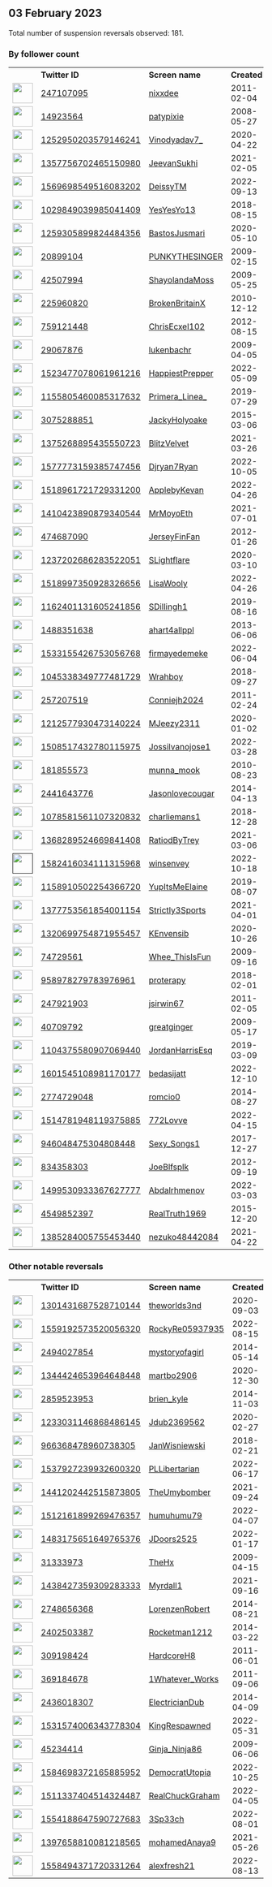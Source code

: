 
## 03 February 2023
Total number of suspension reversals observed: 181.

### By follower count
<table><tr><th></th><th align="left">Twitter ID</th><th align="left">Screen name</th>
<th align="left">Created</th><th align="left">Status</th><th align="left">Suspended</th><th align="left">Followers</th>
<tr><td><a href="https://pbs.twimg.com/profile_images/1657229910807830528/RXcDy2vG_normal.jpg"><img src="https://pbs.twimg.com/profile_images/1657229910807830528/RXcDy2vG_normal.jpg" width="40px" height="40px" align="center"/></a></td><td><a href="https://twitter.com/intent/user?user_id=247107095">247107095</a></td><td><a href="https://twitter.com/nixxdee">nixxdee</a></td><td>2011-02-04</td><td align="center"></td><td>2022-05-11</td><td>205235</td></tr>
<tr><td><a href="https://pbs.twimg.com/profile_images/1647460066893746176/GGBB8Yix_normal.jpg"><img src="https://pbs.twimg.com/profile_images/1647460066893746176/GGBB8Yix_normal.jpg" width="40px" height="40px" align="center"/></a></td><td><a href="https://twitter.com/intent/user?user_id=14923564">14923564</a></td><td><a href="https://twitter.com/patypixie">patypixie</a></td><td>2008-05-27</td><td align="center"></td><td>2023-01-28</td><td>77186</td></tr>
<tr><td><a href="https://pbs.twimg.com/profile_images/1661314207873372160/0M0KOLNm_normal.jpg"><img src="https://pbs.twimg.com/profile_images/1661314207873372160/0M0KOLNm_normal.jpg" width="40px" height="40px" align="center"/></a></td><td><a href="https://twitter.com/intent/user?user_id=1252950203579146241">1252950203579146241</a></td><td><a href="https://twitter.com/Vinodyadav7_">Vinodyadav7_</a></td><td>2020-04-22</td><td align="center"></td><td></td><td>57739</td></tr>
<tr><td><a href="https://pbs.twimg.com/profile_images/1441585341744521216/3uob9TUU_normal.jpg"><img src="https://pbs.twimg.com/profile_images/1441585341744521216/3uob9TUU_normal.jpg" width="40px" height="40px" align="center"/></a></td><td><a href="https://twitter.com/intent/user?user_id=1357756702465150980">1357756702465150980</a></td><td><a href="https://twitter.com/JeevanSukhi">JeevanSukhi</a></td><td>2021-02-05</td><td align="center"></td><td>2022-10-08</td><td>38630</td></tr>
<tr><td><a href="https://pbs.twimg.com/profile_images/1661935671131373568/IB-foKlJ_normal.jpg"><img src="https://pbs.twimg.com/profile_images/1661935671131373568/IB-foKlJ_normal.jpg" width="40px" height="40px" align="center"/></a></td><td><a href="https://twitter.com/intent/user?user_id=1569698549516083202">1569698549516083202</a></td><td><a href="https://twitter.com/DeissyTM">DeissyTM</a></td><td>2022-09-13</td><td align="center"></td><td>2023-01-25</td><td>30286</td></tr>
<tr><td><a href="https://pbs.twimg.com/profile_images/1408810998467743744/ERV6AQsU_normal.jpg"><img src="https://pbs.twimg.com/profile_images/1408810998467743744/ERV6AQsU_normal.jpg" width="40px" height="40px" align="center"/></a></td><td><a href="https://twitter.com/intent/user?user_id=1029849039985041409">1029849039985041409</a></td><td><a href="https://twitter.com/YesYesYo13">YesYesYo13</a></td><td>2018-08-15</td><td align="center"></td><td>2022-11-02</td><td>28716</td></tr>
<tr><td><a href="https://pbs.twimg.com/profile_images/1624968743590760449/5PC0kzRD_normal.jpg"><img src="https://pbs.twimg.com/profile_images/1624968743590760449/5PC0kzRD_normal.jpg" width="40px" height="40px" align="center"/></a></td><td><a href="https://twitter.com/intent/user?user_id=1259305899824484356">1259305899824484356</a></td><td><a href="https://twitter.com/BastosJusmari">BastosJusmari</a></td><td>2020-05-10</td><td align="center"></td><td>2022-06-19</td><td>21257</td></tr>
<tr><td><a href="https://pbs.twimg.com/profile_images/1661732033717043200/QVSyNJzZ_normal.jpg"><img src="https://pbs.twimg.com/profile_images/1661732033717043200/QVSyNJzZ_normal.jpg" width="40px" height="40px" align="center"/></a></td><td><a href="https://twitter.com/intent/user?user_id=20899104">20899104</a></td><td><a href="https://twitter.com/PUNKYTHESINGER">PUNKYTHESINGER</a></td><td>2009-02-15</td><td align="center"></td><td>2022-11-09</td><td>15095</td></tr>
<tr><td><a href="https://pbs.twimg.com/profile_images/1658964334146465799/pnp731T__normal.jpg"><img src="https://pbs.twimg.com/profile_images/1658964334146465799/pnp731T__normal.jpg" width="40px" height="40px" align="center"/></a></td><td><a href="https://twitter.com/intent/user?user_id=42507994">42507994</a></td><td><a href="https://twitter.com/ShayolandaMoss">ShayolandaMoss</a></td><td>2009-05-25</td><td align="center">🔒</td><td>2023-01-15</td><td>8857</td></tr>
<tr><td><a href="https://pbs.twimg.com/profile_images/1649141103440850971/zhAIyU6C_normal.jpg"><img src="https://pbs.twimg.com/profile_images/1649141103440850971/zhAIyU6C_normal.jpg" width="40px" height="40px" align="center"/></a></td><td><a href="https://twitter.com/intent/user?user_id=225960820">225960820</a></td><td><a href="https://twitter.com/BrokenBritainX">BrokenBritainX</a></td><td>2010-12-12</td><td align="center">🔒</td><td></td><td>7373</td></tr>
<tr><td><a href="https://pbs.twimg.com/profile_images/1661086263850483741/yC5kC4Q4_normal.jpg"><img src="https://pbs.twimg.com/profile_images/1661086263850483741/yC5kC4Q4_normal.jpg" width="40px" height="40px" align="center"/></a></td><td><a href="https://twitter.com/intent/user?user_id=759121448">759121448</a></td><td><a href="https://twitter.com/ChrisEcxel102">ChrisEcxel102</a></td><td>2012-08-15</td><td align="center"></td><td>2023-01-27</td><td>4516</td></tr>
<tr><td><a href="https://pbs.twimg.com/profile_images/139920263/lukenbachr1229460372_normal.jpg"><img src="https://pbs.twimg.com/profile_images/139920263/lukenbachr1229460372_normal.jpg" width="40px" height="40px" align="center"/></a></td><td><a href="https://twitter.com/intent/user?user_id=29067876">29067876</a></td><td><a href="https://twitter.com/lukenbachr">lukenbachr</a></td><td>2009-04-05</td><td align="center">🚫</td><td>2023-01-01</td><td>3733</td></tr>
<tr><td><a href="https://pbs.twimg.com/profile_images/1523510817110462464/Kc0A9utB_normal.jpg"><img src="https://pbs.twimg.com/profile_images/1523510817110462464/Kc0A9utB_normal.jpg" width="40px" height="40px" align="center"/></a></td><td><a href="https://twitter.com/intent/user?user_id=1523477078061961216">1523477078061961216</a></td><td><a href="https://twitter.com/HappiestPrepper">HappiestPrepper</a></td><td>2022-05-09</td><td align="center"></td><td>2023-01-21</td><td>3678</td></tr>
<tr><td><a href="https://pbs.twimg.com/profile_images/1199647702184796161/pBJwWEB4_normal.jpg"><img src="https://pbs.twimg.com/profile_images/1199647702184796161/pBJwWEB4_normal.jpg" width="40px" height="40px" align="center"/></a></td><td><a href="https://twitter.com/intent/user?user_id=1155805460085317632">1155805460085317632</a></td><td><a href="https://twitter.com/Primera_Linea_">Primera_Linea_</a></td><td>2019-07-29</td><td align="center"></td><td>2022-06-22</td><td>3644</td></tr>
<tr><td><a href="https://pbs.twimg.com/profile_images/903157643379912704/yzhKhl8Q_normal.jpg"><img src="https://pbs.twimg.com/profile_images/903157643379912704/yzhKhl8Q_normal.jpg" width="40px" height="40px" align="center"/></a></td><td><a href="https://twitter.com/intent/user?user_id=3075288851">3075288851</a></td><td><a href="https://twitter.com/JackyHolyoake">JackyHolyoake</a></td><td>2015-03-06</td><td align="center"></td><td></td><td>3539</td></tr>
<tr><td><a href="https://pbs.twimg.com/profile_images/1581220608503083008/B1x-Grpi_normal.jpg"><img src="https://pbs.twimg.com/profile_images/1581220608503083008/B1x-Grpi_normal.jpg" width="40px" height="40px" align="center"/></a></td><td><a href="https://twitter.com/intent/user?user_id=1375268895435550723">1375268895435550723</a></td><td><a href="https://twitter.com/BlitzVelvet">BlitzVelvet</a></td><td>2021-03-26</td><td align="center"></td><td>2023-01-12</td><td>3046</td></tr>
<tr><td><a href="https://pbs.twimg.com/profile_images/1586024621454684160/5Ea1eT2X_normal.jpg"><img src="https://pbs.twimg.com/profile_images/1586024621454684160/5Ea1eT2X_normal.jpg" width="40px" height="40px" align="center"/></a></td><td><a href="https://twitter.com/intent/user?user_id=1577773159385747456">1577773159385747456</a></td><td><a href="https://twitter.com/Djryan7Ryan">Djryan7Ryan</a></td><td>2022-10-05</td><td align="center"></td><td>2022-12-18</td><td>2911</td></tr>
<tr><td><a href="https://pbs.twimg.com/profile_images/1624158004764368903/iCLcuyG1_normal.jpg"><img src="https://pbs.twimg.com/profile_images/1624158004764368903/iCLcuyG1_normal.jpg" width="40px" height="40px" align="center"/></a></td><td><a href="https://twitter.com/intent/user?user_id=1518961721729331200">1518961721729331200</a></td><td><a href="https://twitter.com/ApplebyKevan">ApplebyKevan</a></td><td>2022-04-26</td><td align="center"></td><td>2022-12-25</td><td>2807</td></tr>
<tr><td><a href="https://pbs.twimg.com/profile_images/1662992539563982852/K-JpXcx4_normal.jpg"><img src="https://pbs.twimg.com/profile_images/1662992539563982852/K-JpXcx4_normal.jpg" width="40px" height="40px" align="center"/></a></td><td><a href="https://twitter.com/intent/user?user_id=1410423890879340544">1410423890879340544</a></td><td><a href="https://twitter.com/MrMoyoEth">MrMoyoEth</a></td><td>2021-07-01</td><td align="center"></td><td>2023-01-31</td><td>2726</td></tr>
<tr><td><a href="https://pbs.twimg.com/profile_images/1564314161345183746/CVoFHr9H_normal.jpg"><img src="https://pbs.twimg.com/profile_images/1564314161345183746/CVoFHr9H_normal.jpg" width="40px" height="40px" align="center"/></a></td><td><a href="https://twitter.com/intent/user?user_id=474687090">474687090</a></td><td><a href="https://twitter.com/JerseyFinFan">JerseyFinFan</a></td><td>2012-01-26</td><td align="center"></td><td>2022-12-07</td><td>2651</td></tr>
<tr><td><a href="https://pbs.twimg.com/profile_images/1659324768573685761/EwXTAY7x_normal.jpg"><img src="https://pbs.twimg.com/profile_images/1659324768573685761/EwXTAY7x_normal.jpg" width="40px" height="40px" align="center"/></a></td><td><a href="https://twitter.com/intent/user?user_id=1237202686283522051">1237202686283522051</a></td><td><a href="https://twitter.com/SLightflare">SLightflare</a></td><td>2020-03-10</td><td align="center"></td><td>2022-05-25</td><td>2619</td></tr>
<tr><td><a href="https://pbs.twimg.com/profile_images/1518998467003224068/LPHY0U1A_normal.jpg"><img src="https://pbs.twimg.com/profile_images/1518998467003224068/LPHY0U1A_normal.jpg" width="40px" height="40px" align="center"/></a></td><td><a href="https://twitter.com/intent/user?user_id=1518997350928326656">1518997350928326656</a></td><td><a href="https://twitter.com/LisaWooly">LisaWooly</a></td><td>2022-04-26</td><td align="center"></td><td>2023-01-14</td><td>2554</td></tr>
<tr><td><a href="https://pbs.twimg.com/profile_images/1205894737942724608/igTJizUR_normal.jpg"><img src="https://pbs.twimg.com/profile_images/1205894737942724608/igTJizUR_normal.jpg" width="40px" height="40px" align="center"/></a></td><td><a href="https://twitter.com/intent/user?user_id=1162401131605241856">1162401131605241856</a></td><td><a href="https://twitter.com/SDillingh1">SDillingh1</a></td><td>2019-08-16</td><td align="center"></td><td>2023-01-03</td><td>2341</td></tr>
<tr><td><a href="https://pbs.twimg.com/profile_images/1642472474272210944/r59eQlwQ_normal.jpg"><img src="https://pbs.twimg.com/profile_images/1642472474272210944/r59eQlwQ_normal.jpg" width="40px" height="40px" align="center"/></a></td><td><a href="https://twitter.com/intent/user?user_id=1488351638">1488351638</a></td><td><a href="https://twitter.com/ahart4allppl">ahart4allppl</a></td><td>2013-06-06</td><td align="center"></td><td></td><td>2300</td></tr>
<tr><td><a href="https://pbs.twimg.com/profile_images/1662023141387018240/GQNjcn-g_normal.jpg"><img src="https://pbs.twimg.com/profile_images/1662023141387018240/GQNjcn-g_normal.jpg" width="40px" height="40px" align="center"/></a></td><td><a href="https://twitter.com/intent/user?user_id=1533155426753056768">1533155426753056768</a></td><td><a href="https://twitter.com/firmayedemeke">firmayedemeke</a></td><td>2022-06-04</td><td align="center"></td><td>2023-01-13</td><td>2214</td></tr>
<tr><td><a href="https://pbs.twimg.com/profile_images/1658658087170088960/AukbHJ9W_normal.jpg"><img src="https://pbs.twimg.com/profile_images/1658658087170088960/AukbHJ9W_normal.jpg" width="40px" height="40px" align="center"/></a></td><td><a href="https://twitter.com/intent/user?user_id=1045338349777481729">1045338349777481729</a></td><td><a href="https://twitter.com/Wrahboy">Wrahboy</a></td><td>2018-09-27</td><td align="center">🔒</td><td></td><td>2003</td></tr>
<tr><td><a href="https://pbs.twimg.com/profile_images/1621543190372261890/QycJFTtK_normal.jpg"><img src="https://pbs.twimg.com/profile_images/1621543190372261890/QycJFTtK_normal.jpg" width="40px" height="40px" align="center"/></a></td><td><a href="https://twitter.com/intent/user?user_id=257207519">257207519</a></td><td><a href="https://twitter.com/Conniejh2024">Conniejh2024</a></td><td>2011-02-24</td><td align="center"></td><td></td><td>1979</td></tr>
<tr><td><a href="https://pbs.twimg.com/profile_images/1653925534236016642/teAqQ-n1_normal.jpg"><img src="https://pbs.twimg.com/profile_images/1653925534236016642/teAqQ-n1_normal.jpg" width="40px" height="40px" align="center"/></a></td><td><a href="https://twitter.com/intent/user?user_id=1212577930473140224">1212577930473140224</a></td><td><a href="https://twitter.com/MJeezy2311">MJeezy2311</a></td><td>2020-01-02</td><td align="center"></td><td>2023-01-16</td><td>1973</td></tr>
<tr><td><a href="https://pbs.twimg.com/profile_images/1641844623789129730/sI4YTj3G_normal.jpg"><img src="https://pbs.twimg.com/profile_images/1641844623789129730/sI4YTj3G_normal.jpg" width="40px" height="40px" align="center"/></a></td><td><a href="https://twitter.com/intent/user?user_id=1508517432780115975">1508517432780115975</a></td><td><a href="https://twitter.com/Jossilvanojose1">Jossilvanojose1</a></td><td>2022-03-28</td><td align="center"></td><td>2022-11-07</td><td>1967</td></tr>
<tr><td><a href="https://pbs.twimg.com/profile_images/1560024228182859777/RnQgniRI_normal.jpg"><img src="https://pbs.twimg.com/profile_images/1560024228182859777/RnQgniRI_normal.jpg" width="40px" height="40px" align="center"/></a></td><td><a href="https://twitter.com/intent/user?user_id=181855573">181855573</a></td><td><a href="https://twitter.com/munna_mook">munna_mook</a></td><td>2010-08-23</td><td align="center">👋</td><td>2023-01-19</td><td>1795</td></tr>
<tr><td><a href="https://pbs.twimg.com/profile_images/501487413248536577/cctMo0Kw_normal.jpeg"><img src="https://pbs.twimg.com/profile_images/501487413248536577/cctMo0Kw_normal.jpeg" width="40px" height="40px" align="center"/></a></td><td><a href="https://twitter.com/intent/user?user_id=2441643776">2441643776</a></td><td><a href="https://twitter.com/Jasonlovecougar">Jasonlovecougar</a></td><td>2014-04-13</td><td align="center"></td><td></td><td>1684</td></tr>
<tr><td><a href="https://pbs.twimg.com/profile_images/1622799516247130113/mGc0MByq_normal.jpg"><img src="https://pbs.twimg.com/profile_images/1622799516247130113/mGc0MByq_normal.jpg" width="40px" height="40px" align="center"/></a></td><td><a href="https://twitter.com/intent/user?user_id=1078581561107320832">1078581561107320832</a></td><td><a href="https://twitter.com/charliemans1">charliemans1</a></td><td>2018-12-28</td><td align="center"></td><td>2023-01-24</td><td>1676</td></tr>
<tr><td><a href="https://pbs.twimg.com/profile_images/1662712345305686017/kEHzUzY-_normal.jpg"><img src="https://pbs.twimg.com/profile_images/1662712345305686017/kEHzUzY-_normal.jpg" width="40px" height="40px" align="center"/></a></td><td><a href="https://twitter.com/intent/user?user_id=1368289524669841408">1368289524669841408</a></td><td><a href="https://twitter.com/RatiodByTrey">RatiodByTrey</a></td><td>2021-03-06</td><td align="center"></td><td></td><td>1668</td></tr>
<tr><td><a href=""><img src="" width="40px" height="40px" align="center"/></a></td><td><a href="https://twitter.com/intent/user?user_id=1582416034111315968">1582416034111315968</a></td><td><a href="https://twitter.com/winsenvey">winsenvey</a></td><td>2022-10-18</td><td align="center"></td><td>2023-01-23</td><td>1588</td></tr>
<tr><td><a href="https://pbs.twimg.com/profile_images/1546169417419132928/4J42MM0J_normal.jpg"><img src="https://pbs.twimg.com/profile_images/1546169417419132928/4J42MM0J_normal.jpg" width="40px" height="40px" align="center"/></a></td><td><a href="https://twitter.com/intent/user?user_id=1158910502254366720">1158910502254366720</a></td><td><a href="https://twitter.com/YupItsMeElaine">YupItsMeElaine</a></td><td>2019-08-07</td><td align="center"></td><td>2022-11-15</td><td>1582</td></tr>
<tr><td><a href="https://pbs.twimg.com/profile_images/1612117754122829829/mV4LW3pl_normal.jpg"><img src="https://pbs.twimg.com/profile_images/1612117754122829829/mV4LW3pl_normal.jpg" width="40px" height="40px" align="center"/></a></td><td><a href="https://twitter.com/intent/user?user_id=1377753561854001154">1377753561854001154</a></td><td><a href="https://twitter.com/Strictly3Sports">Strictly3Sports</a></td><td>2021-04-01</td><td align="center"></td><td>2023-01-12</td><td>1438</td></tr>
<tr><td><a href="https://pbs.twimg.com/profile_images/1602603776501850113/pkgTkv7H_normal.jpg"><img src="https://pbs.twimg.com/profile_images/1602603776501850113/pkgTkv7H_normal.jpg" width="40px" height="40px" align="center"/></a></td><td><a href="https://twitter.com/intent/user?user_id=1320699754871955457">1320699754871955457</a></td><td><a href="https://twitter.com/KEnvensib">KEnvensib</a></td><td>2020-10-26</td><td align="center"></td><td>2023-01-15</td><td>1436</td></tr>
<tr><td><a href="https://pbs.twimg.com/profile_images/1347752977206018048/tw2OGgDC_normal.jpg"><img src="https://pbs.twimg.com/profile_images/1347752977206018048/tw2OGgDC_normal.jpg" width="40px" height="40px" align="center"/></a></td><td><a href="https://twitter.com/intent/user?user_id=74729561">74729561</a></td><td><a href="https://twitter.com/Whee_ThisIsFun">Whee_ThisIsFun</a></td><td>2009-09-16</td><td align="center"></td><td></td><td>1316</td></tr>
<tr><td><a href="https://pbs.twimg.com/profile_images/1625058673272799233/5Kq4nXSE_normal.jpg"><img src="https://pbs.twimg.com/profile_images/1625058673272799233/5Kq4nXSE_normal.jpg" width="40px" height="40px" align="center"/></a></td><td><a href="https://twitter.com/intent/user?user_id=958978279783976961">958978279783976961</a></td><td><a href="https://twitter.com/proterapy">proterapy</a></td><td>2018-02-01</td><td align="center"></td><td>2022-12-12</td><td>1290</td></tr>
<tr><td><a href="https://pbs.twimg.com/profile_images/1637097171781668864/wIz983s8_normal.jpg"><img src="https://pbs.twimg.com/profile_images/1637097171781668864/wIz983s8_normal.jpg" width="40px" height="40px" align="center"/></a></td><td><a href="https://twitter.com/intent/user?user_id=247921903">247921903</a></td><td><a href="https://twitter.com/jsirwin67">jsirwin67</a></td><td>2011-02-05</td><td align="center"></td><td>2022-12-06</td><td>1271</td></tr>
<tr><td><a href="https://pbs.twimg.com/profile_images/1633529133295714306/TLd8W9cU_normal.jpg"><img src="https://pbs.twimg.com/profile_images/1633529133295714306/TLd8W9cU_normal.jpg" width="40px" height="40px" align="center"/></a></td><td><a href="https://twitter.com/intent/user?user_id=40709792">40709792</a></td><td><a href="https://twitter.com/greatginger">greatginger</a></td><td>2009-05-17</td><td align="center"></td><td>2022-11-17</td><td>1267</td></tr>
<tr><td><a href="https://pbs.twimg.com/profile_images/1147832258138525697/qfv5yyOE_normal.jpg"><img src="https://pbs.twimg.com/profile_images/1147832258138525697/qfv5yyOE_normal.jpg" width="40px" height="40px" align="center"/></a></td><td><a href="https://twitter.com/intent/user?user_id=1104375580907069440">1104375580907069440</a></td><td><a href="https://twitter.com/JordanHarrisEsq">JordanHarrisEsq</a></td><td>2019-03-09</td><td align="center"></td><td></td><td>1213</td></tr>
<tr><td><a href="https://pbs.twimg.com/profile_images/1642491077511847938/ycby9-Dv_normal.jpg"><img src="https://pbs.twimg.com/profile_images/1642491077511847938/ycby9-Dv_normal.jpg" width="40px" height="40px" align="center"/></a></td><td><a href="https://twitter.com/intent/user?user_id=1601545108981170177">1601545108981170177</a></td><td><a href="https://twitter.com/bedasijatt">bedasijatt</a></td><td>2022-12-10</td><td align="center">👋</td><td>2023-02-01</td><td>1199</td></tr>
<tr><td><a href="https://pbs.twimg.com/profile_images/1557041234002190337/igD--miI_normal.jpg"><img src="https://pbs.twimg.com/profile_images/1557041234002190337/igD--miI_normal.jpg" width="40px" height="40px" align="center"/></a></td><td><a href="https://twitter.com/intent/user?user_id=2774729048">2774729048</a></td><td><a href="https://twitter.com/romcio0">romcio0</a></td><td>2014-08-27</td><td align="center"></td><td>2022-08-20</td><td>1130</td></tr>
<tr><td><a href="https://pbs.twimg.com/profile_images/1658636033661992964/3G7eq68U_normal.jpg"><img src="https://pbs.twimg.com/profile_images/1658636033661992964/3G7eq68U_normal.jpg" width="40px" height="40px" align="center"/></a></td><td><a href="https://twitter.com/intent/user?user_id=1514781948119375885">1514781948119375885</a></td><td><a href="https://twitter.com/772Lovve">772Lovve</a></td><td>2022-04-15</td><td align="center"></td><td>2022-12-29</td><td>1129</td></tr>
<tr><td><a href="https://pbs.twimg.com/profile_images/1615028393375825941/mjuBGw27_normal.jpg"><img src="https://pbs.twimg.com/profile_images/1615028393375825941/mjuBGw27_normal.jpg" width="40px" height="40px" align="center"/></a></td><td><a href="https://twitter.com/intent/user?user_id=946048475304808448">946048475304808448</a></td><td><a href="https://twitter.com/Sexy_Songs1">Sexy_Songs1</a></td><td>2017-12-27</td><td align="center"></td><td>2023-01-28</td><td>1092</td></tr>
<tr><td><a href="https://pbs.twimg.com/profile_images/1362052564381028362/IJ9UN85v_normal.jpg"><img src="https://pbs.twimg.com/profile_images/1362052564381028362/IJ9UN85v_normal.jpg" width="40px" height="40px" align="center"/></a></td><td><a href="https://twitter.com/intent/user?user_id=834358303">834358303</a></td><td><a href="https://twitter.com/JoeBlfsplk">JoeBlfsplk</a></td><td>2012-09-19</td><td align="center"></td><td>2023-01-19</td><td>1068</td></tr>
<tr><td><a href="https://pbs.twimg.com/profile_images/1539214578004926464/eQEfvEtU_normal.jpg"><img src="https://pbs.twimg.com/profile_images/1539214578004926464/eQEfvEtU_normal.jpg" width="40px" height="40px" align="center"/></a></td><td><a href="https://twitter.com/intent/user?user_id=1499530933367627777">1499530933367627777</a></td><td><a href="https://twitter.com/Abdalrhmenov">Abdalrhmenov</a></td><td>2022-03-03</td><td align="center">👋</td><td>2022-12-26</td><td>1061</td></tr>
<tr><td><a href="https://pbs.twimg.com/profile_images/1630372855618699267/qVUdD2TA_normal.jpg"><img src="https://pbs.twimg.com/profile_images/1630372855618699267/qVUdD2TA_normal.jpg" width="40px" height="40px" align="center"/></a></td><td><a href="https://twitter.com/intent/user?user_id=4549852397">4549852397</a></td><td><a href="https://twitter.com/RealTruth1969">RealTruth1969</a></td><td>2015-12-20</td><td align="center"></td><td></td><td>1027</td></tr>
<tr><td><a href="https://pbs.twimg.com/profile_images/1514554730420539399/c3pTPA3U_normal.jpg"><img src="https://pbs.twimg.com/profile_images/1514554730420539399/c3pTPA3U_normal.jpg" width="40px" height="40px" align="center"/></a></td><td><a href="https://twitter.com/intent/user?user_id=1385284005755453440">1385284005755453440</a></td><td><a href="https://twitter.com/nezuko48442084">nezuko48442084</a></td><td>2021-04-22</td><td align="center"></td><td>2022-04-23</td><td>1026</td></tr>
</table>

### Other notable reversals
<table><tr><th></th><th align="left">Twitter ID</th><th align="left">Screen name</th>
<th align="left">Created</th><th align="left">Status</th><th align="left">Suspended</th><th align="left">Followers</th>
<tr><td><a href="https://pbs.twimg.com/profile_images/1626998183405420547/BktXN5Lh_normal.jpg"><img src="https://pbs.twimg.com/profile_images/1626998183405420547/BktXN5Lh_normal.jpg" width="40px" height="40px" align="center"/></a></td><td><a href="https://twitter.com/intent/user?user_id=1301431687528710144">1301431687528710144</a></td><td><a href="https://twitter.com/theworlds3nd">theworlds3nd</a></td><td>2020-09-03</td><td align="center"></td><td>2022-11-20</td><td>805</td></tr>
<tr><td><a href="https://pbs.twimg.com/profile_images/1646642689776001024/b0nJI1vb_normal.jpg"><img src="https://pbs.twimg.com/profile_images/1646642689776001024/b0nJI1vb_normal.jpg" width="40px" height="40px" align="center"/></a></td><td><a href="https://twitter.com/intent/user?user_id=1559192573520056320">1559192573520056320</a></td><td><a href="https://twitter.com/RockyRe05937935">RockyRe05937935</a></td><td>2022-08-15</td><td align="center"></td><td>2022-11-30</td><td>533</td></tr>
<tr><td><a href="https://pbs.twimg.com/profile_images/1449414138036371461/ITo23dQO_normal.jpg"><img src="https://pbs.twimg.com/profile_images/1449414138036371461/ITo23dQO_normal.jpg" width="40px" height="40px" align="center"/></a></td><td><a href="https://twitter.com/intent/user?user_id=2494027854">2494027854</a></td><td><a href="https://twitter.com/mystoryofagirl">mystoryofagirl</a></td><td>2014-05-14</td><td align="center"></td><td>2022-12-01</td><td>277</td></tr>
<tr><td><a href="https://pbs.twimg.com/profile_images/1524082414485749764/uSvtmd6p_normal.jpg"><img src="https://pbs.twimg.com/profile_images/1524082414485749764/uSvtmd6p_normal.jpg" width="40px" height="40px" align="center"/></a></td><td><a href="https://twitter.com/intent/user?user_id=1344424653964648448">1344424653964648448</a></td><td><a href="https://twitter.com/martbo2906">martbo2906</a></td><td>2020-12-30</td><td align="center">🚫</td><td>2022-12-26</td><td>702</td></tr>
<tr><td><a href="https://pbs.twimg.com/profile_images/529381703400562689/7cRClHNc_normal.jpeg"><img src="https://pbs.twimg.com/profile_images/529381703400562689/7cRClHNc_normal.jpeg" width="40px" height="40px" align="center"/></a></td><td><a href="https://twitter.com/intent/user?user_id=2859523953">2859523953</a></td><td><a href="https://twitter.com/brien_kyle">brien_kyle</a></td><td>2014-11-03</td><td align="center"></td><td>2022-12-30</td><td>190</td></tr>
<tr><td><a href="https://pbs.twimg.com/profile_images/1602828186458492929/ZrIvR3HM_normal.jpg"><img src="https://pbs.twimg.com/profile_images/1602828186458492929/ZrIvR3HM_normal.jpg" width="40px" height="40px" align="center"/></a></td><td><a href="https://twitter.com/intent/user?user_id=1233031146868486145">1233031146868486145</a></td><td><a href="https://twitter.com/Jdub2369562">Jdub2369562</a></td><td>2020-02-27</td><td align="center"></td><td>2023-01-13</td><td>73</td></tr>
<tr><td><a href="https://pbs.twimg.com/profile_images/1505031085327065091/eL0iIz-r_normal.jpg"><img src="https://pbs.twimg.com/profile_images/1505031085327065091/eL0iIz-r_normal.jpg" width="40px" height="40px" align="center"/></a></td><td><a href="https://twitter.com/intent/user?user_id=966368478960738305">966368478960738305</a></td><td><a href="https://twitter.com/JanWisniewski">JanWisniewski</a></td><td>2018-02-21</td><td align="center"></td><td>2023-01-19</td><td>416</td></tr>
<tr><td><a href="https://pbs.twimg.com/profile_images/1537927535865888768/pGTaS9IC_normal.jpg"><img src="https://pbs.twimg.com/profile_images/1537927535865888768/pGTaS9IC_normal.jpg" width="40px" height="40px" align="center"/></a></td><td><a href="https://twitter.com/intent/user?user_id=1537927239932600320">1537927239932600320</a></td><td><a href="https://twitter.com/PLLibertarian">PLLibertarian</a></td><td>2022-06-17</td><td align="center">🔒</td><td>2022-12-02</td><td>801</td></tr>
<tr><td><a href="https://pbs.twimg.com/profile_images/1652918667829542915/6_NXFIZ0_normal.jpg"><img src="https://pbs.twimg.com/profile_images/1652918667829542915/6_NXFIZ0_normal.jpg" width="40px" height="40px" align="center"/></a></td><td><a href="https://twitter.com/intent/user?user_id=1441202442515873805">1441202442515873805</a></td><td><a href="https://twitter.com/TheUmybomber">TheUmybomber</a></td><td>2021-09-24</td><td align="center"></td><td>2023-01-17</td><td>96</td></tr>
<tr><td><a href="https://pbs.twimg.com/profile_images/1580718137930031104/6w2x5JMY_normal.jpg"><img src="https://pbs.twimg.com/profile_images/1580718137930031104/6w2x5JMY_normal.jpg" width="40px" height="40px" align="center"/></a></td><td><a href="https://twitter.com/intent/user?user_id=1512161899269476357">1512161899269476357</a></td><td><a href="https://twitter.com/humuhumu79">humuhumu79</a></td><td>2022-04-07</td><td align="center"></td><td>2022-12-24</td><td>177</td></tr>
<tr><td><a href="https://pbs.twimg.com/profile_images/1483175749779697669/eWef2mtz_normal.jpg"><img src="https://pbs.twimg.com/profile_images/1483175749779697669/eWef2mtz_normal.jpg" width="40px" height="40px" align="center"/></a></td><td><a href="https://twitter.com/intent/user?user_id=1483175651649765376">1483175651649765376</a></td><td><a href="https://twitter.com/JDoors2525">JDoors2525</a></td><td>2022-01-17</td><td align="center"></td><td>2022-12-14</td><td>291</td></tr>
<tr><td><a href="https://pbs.twimg.com/profile_images/1518604877588418561/RNCl9nKx_normal.jpg"><img src="https://pbs.twimg.com/profile_images/1518604877588418561/RNCl9nKx_normal.jpg" width="40px" height="40px" align="center"/></a></td><td><a href="https://twitter.com/intent/user?user_id=31333973">31333973</a></td><td><a href="https://twitter.com/TheHx">TheHx</a></td><td>2009-04-15</td><td align="center"></td><td>2023-01-17</td><td>32</td></tr>
<tr><td><a href="https://pbs.twimg.com/profile_images/1621526798935916544/sjElCPlb_normal.jpg"><img src="https://pbs.twimg.com/profile_images/1621526798935916544/sjElCPlb_normal.jpg" width="40px" height="40px" align="center"/></a></td><td><a href="https://twitter.com/intent/user?user_id=1438427359309283333">1438427359309283333</a></td><td><a href="https://twitter.com/Myrdall1">Myrdall1</a></td><td>2021-09-16</td><td align="center"></td><td>2022-12-31</td><td>167</td></tr>
<tr><td><a href="https://pbs.twimg.com/profile_images/752275999547547648/mpxtO1uI_normal.jpg"><img src="https://pbs.twimg.com/profile_images/752275999547547648/mpxtO1uI_normal.jpg" width="40px" height="40px" align="center"/></a></td><td><a href="https://twitter.com/intent/user?user_id=2748656368">2748656368</a></td><td><a href="https://twitter.com/LorenzenRobert">LorenzenRobert</a></td><td>2014-08-21</td><td align="center"></td><td>2023-01-19</td><td>14</td></tr>
<tr><td><a href="https://pbs.twimg.com/profile_images/1586141310880473088/577NDH4t_normal.jpg"><img src="https://pbs.twimg.com/profile_images/1586141310880473088/577NDH4t_normal.jpg" width="40px" height="40px" align="center"/></a></td><td><a href="https://twitter.com/intent/user?user_id=2402503387">2402503387</a></td><td><a href="https://twitter.com/Rocketman1212">Rocketman1212</a></td><td>2014-03-22</td><td align="center"></td><td>2022-11-29</td><td>2</td></tr>
<tr><td><a href="https://pbs.twimg.com/profile_images/1398148220212105216/in7MczSD_normal.jpg"><img src="https://pbs.twimg.com/profile_images/1398148220212105216/in7MczSD_normal.jpg" width="40px" height="40px" align="center"/></a></td><td><a href="https://twitter.com/intent/user?user_id=309198424">309198424</a></td><td><a href="https://twitter.com/HardcoreH8">HardcoreH8</a></td><td>2011-06-01</td><td align="center">🔒</td><td>2022-12-16</td><td>164</td></tr>
<tr><td><a href="https://pbs.twimg.com/profile_images/1514103465836183553/o1FxxTY7_normal.jpg"><img src="https://pbs.twimg.com/profile_images/1514103465836183553/o1FxxTY7_normal.jpg" width="40px" height="40px" align="center"/></a></td><td><a href="https://twitter.com/intent/user?user_id=369184678">369184678</a></td><td><a href="https://twitter.com/1Whatever_Works">1Whatever_Works</a></td><td>2011-09-06</td><td align="center"></td><td>2022-11-09</td><td>870</td></tr>
<tr><td><a href="https://pbs.twimg.com/profile_images/1625091067539251201/J80M0Q8Q_normal.jpg"><img src="https://pbs.twimg.com/profile_images/1625091067539251201/J80M0Q8Q_normal.jpg" width="40px" height="40px" align="center"/></a></td><td><a href="https://twitter.com/intent/user?user_id=2436018307">2436018307</a></td><td><a href="https://twitter.com/ElectricianDub">ElectricianDub</a></td><td>2014-04-09</td><td align="center">🚫</td><td>2023-01-21</td><td>343</td></tr>
<tr><td><a href="https://abs.twimg.com/sticky/default_profile_images/default_profile_normal.png"><img src="https://abs.twimg.com/sticky/default_profile_images/default_profile_normal.png" width="40px" height="40px" align="center"/></a></td><td><a href="https://twitter.com/intent/user?user_id=1531574006343778304">1531574006343778304</a></td><td><a href="https://twitter.com/KingRespawned">KingRespawned</a></td><td>2022-05-31</td><td align="center"></td><td>2022-11-14</td><td>2</td></tr>
<tr><td><a href="https://pbs.twimg.com/profile_images/1587236586202304512/wZPJVHnq_normal.jpg"><img src="https://pbs.twimg.com/profile_images/1587236586202304512/wZPJVHnq_normal.jpg" width="40px" height="40px" align="center"/></a></td><td><a href="https://twitter.com/intent/user?user_id=45234414">45234414</a></td><td><a href="https://twitter.com/Ginja_Ninja86">Ginja_Ninja86</a></td><td>2009-06-06</td><td align="center"></td><td>2023-01-02</td><td>671</td></tr>
<tr><td><a href="https://pbs.twimg.com/profile_images/1584698931975491585/q-cDwgNC_normal.jpg"><img src="https://pbs.twimg.com/profile_images/1584698931975491585/q-cDwgNC_normal.jpg" width="40px" height="40px" align="center"/></a></td><td><a href="https://twitter.com/intent/user?user_id=1584698372165885952">1584698372165885952</a></td><td><a href="https://twitter.com/DemocratUtopia">DemocratUtopia</a></td><td>2022-10-25</td><td align="center"></td><td>2023-01-20</td><td>19</td></tr>
<tr><td><a href="https://pbs.twimg.com/profile_images/1511338257501597702/oUYcu2ez_normal.jpg"><img src="https://pbs.twimg.com/profile_images/1511338257501597702/oUYcu2ez_normal.jpg" width="40px" height="40px" align="center"/></a></td><td><a href="https://twitter.com/intent/user?user_id=1511337404514324487">1511337404514324487</a></td><td><a href="https://twitter.com/RealChuckGraham">RealChuckGraham</a></td><td>2022-04-05</td><td align="center">👋</td><td>2023-01-20</td><td>510</td></tr>
<tr><td><a href="https://pbs.twimg.com/profile_images/1639195987892662274/G5HnpvHR_normal.jpg"><img src="https://pbs.twimg.com/profile_images/1639195987892662274/G5HnpvHR_normal.jpg" width="40px" height="40px" align="center"/></a></td><td><a href="https://twitter.com/intent/user?user_id=1554188647590727683">1554188647590727683</a></td><td><a href="https://twitter.com/3Sp33ch">3Sp33ch</a></td><td>2022-08-01</td><td align="center">👋</td><td>2023-01-19</td><td>645</td></tr>
<tr><td><a href="https://pbs.twimg.com/profile_images/1638625413780873237/GN2iskSI_normal.jpg"><img src="https://pbs.twimg.com/profile_images/1638625413780873237/GN2iskSI_normal.jpg" width="40px" height="40px" align="center"/></a></td><td><a href="https://twitter.com/intent/user?user_id=1397658810081218565">1397658810081218565</a></td><td><a href="https://twitter.com/mohamedAnaya9">mohamedAnaya9</a></td><td>2021-05-26</td><td align="center"></td><td>2023-01-21</td><td>309</td></tr>
<tr><td><a href="https://pbs.twimg.com/profile_images/1558613855130898433/TawBwZ-Q_normal.jpg"><img src="https://pbs.twimg.com/profile_images/1558613855130898433/TawBwZ-Q_normal.jpg" width="40px" height="40px" align="center"/></a></td><td><a href="https://twitter.com/intent/user?user_id=1558494371720331264">1558494371720331264</a></td><td><a href="https://twitter.com/alexfresh21">alexfresh21</a></td><td>2022-08-13</td><td align="center"></td><td>2023-01-27</td><td>65</td></tr>
</table>
